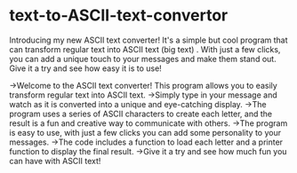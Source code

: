 # text-to-ASCII-text-convertor
Introducing my new ASCII text converter! It's a simple but cool program that can transform regular text into ASCII text (big text) . With just a few clicks, you can add a unique touch to your messages and make them stand out. Give it a try and see how easy it is to use!

->Welcome to the ASCII text converter! This program allows you to easily transform regular text into ASCII text.
->Simply type in your message and watch as it is converted into a unique and eye-catching display.
->The program uses a series of ASCII characters to create each letter, and the result is a fun and creative way to communicate with others. 
->The program is easy to use, with just a few clicks you can add some personality to your messages.
->The code includes a function to load each letter and a printer function to display the final result.
->Give it a try and see how much fun you can have with ASCII text!
